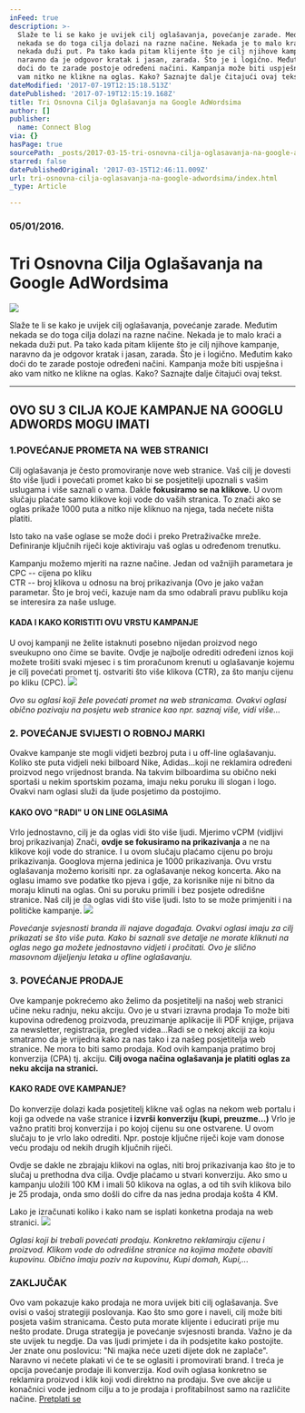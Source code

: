 ```yaml
---
inFeed: true
description: >-
  Slaže te li se kako je uvijek cilj oglašavanja, povećanje zarade. Međutim
  nekada se do toga cilja dolazi na razne načine. Nekada je to malo kraći a
  nekada duži put. Pa tako kada pitam klijente što je cilj njihove kampanje,
  naravno da je odgovor kratak i jasan, zarada. Što je i logično. Međutim kako
  doći do te zarade postoje određeni načini. Kampanja može biti uspješna i ako
  vam nitko ne klikne na oglas. Kako? Saznajte dalje čitajući ovaj tekst.
dateModified: '2017-07-19T12:15:18.513Z'
datePublished: '2017-07-19T12:15:19.168Z'
title: Tri Osnovna Cilja Oglašavanja na Google AdWordsima
author: []
publisher:
  name: Connect Blog
via: {}
hasPage: true
sourcePath: _posts/2017-03-15-tri-osnovna-cilja-oglasavanja-na-google-adwordsima.md
starred: false
datePublishedOriginal: '2017-03-15T12:46:11.009Z'
url: tri-osnovna-cilja-oglasavanja-na-google-adwordsima/index.html
_type: Article

---
```

### 05/01/2016\.

# Tri Osnovna Cilja Oglašavanja na Google AdWordsima
![](https://the-grid-user-content.s3-us-west-2.amazonaws.com/5b7c2d59-2029-4094-8b96-4df1fd8db53d.jpg)

Slaže te li se kako je uvijek cilj oglašavanja, povećanje zarade. Međutim nekada se do toga cilja dolazi na razne načine. Nekada je to malo kraći a nekada duži put. Pa tako kada pitam klijente što je cilj njihove kampanje, naravno da je odgovor kratak i jasan, zarada. Što je i logično. Međutim kako doći do te zarade postoje određeni načini. Kampanja može biti uspješna i ako vam nitko ne klikne na oglas. Kako? Saznajte dalje čitajući ovaj tekst.

---

## OVO SU 3 CILJA KOJE KAMPANJE NA GOOGLU ADWORDS MOGU IMATI

### 1.POVEĆANJE PROMETA NA WEB STRANICI

Cilj oglašavanja je često promoviranje nove web stranice. Vaš cilj je dovesti što više ljudi i povećati promet kako bi se posjetitelji upoznali s vašim uslugama i više saznali o vama. Dakle **fokusiramo se na klikove.** U ovom slučaju plaćate samo klikove koji vode do vaših stranica. To znači ako se oglas prikaže 1000 puta a nitko nije kliknuo na njega, tada nećete ništa platiti.

Isto tako na vaše oglase se može doći i preko Pretraživačke mreže. Definiranje ključnih riječi koje aktiviraju vaš oglas u određenom trenutku.

Kampanju možemo mjeriti na razne načine. Jedan od važnijih parametara je  
CPC -- cijena po kliku  
CTR -- broj klikova u odnosu na broj prikazivanja (Ovo je jako važan parametar. Što je broj veći, kazuje nam da smo odabrali pravu publiku koja se interesira za naše usluge.

#### KADA I KAKO KORISTITI OVU VRSTU KAMPANJE

U ovoj kampanji ne želite istaknuti posebno nijedan proizvod nego sveukupno ono čime se bavite. Ovdje je najbolje odrediti određeni iznos koji možete trošiti svaki mjesec i s tim proračunom krenuti u oglašavanje kojemu je cilj povećati promet tj. ostvariti što više klikova (CTR), za što manju cijenu po kliku (CPC).
![](https://the-grid-user-content.s3-us-west-2.amazonaws.com/5498dbc7-73b7-453a-9c6b-0a546c03f8bb.jpg)

_Ovo su oglasi koji žele povećati promet na web stranicama. Ovakvi oglasi obično pozivaju na posjetu web stranice kao npr. saznaj više, vidi više..._

### 2\. POVEĆANJE SVIJESTI O ROBNOJ MARKI

Ovakve kampanje ste mogli vidjeti bezbroj puta i u off-line oglašavanju. Koliko ste puta vidjeli neki bilboard Nike, Adidas...koji ne reklamira određeni proizvod nego vrijednost branda. Na takvim bilboardima su obično neki sportaši u nekim sportskim pozama, imaju neku poruku ili slogan i logo. Ovakvi nam oglasi služi da ljude posjetimo da postojimo.

#### KAKO OVO "RADI" U ON LINE OGLASIMA

Vrlo jednostavno, cilj je da oglas vidi što više ljudi. Mjerimo vCPM (vidljivi broj prikazivanja) Znači, **ovdje se fokusiramo na prikazivanja** a ne na klikove koji vode do stranice. I u ovom slučaju plaćamo cijenu po broju prikazivanja. Googlova mjerna jedinica je 1000 prikazivanja. Ovu vrstu oglašavanja možemo korisiti npr. za oglašavanje nekog koncerta. Ako na oglasu imamo sve podatke tko pjeva i gdje, za korisnike nije ni bitno da moraju klinuti na oglas. Oni su poruku primili i bez posjete odredišne stranice. Naš cilj je da oglas vidi što više ljudi. Isto to se može primjeniti i na političke kampanje.
![](https://the-grid-user-content.s3-us-west-2.amazonaws.com/e672d18c-1a05-4e07-81b2-1bc4d2246adb.jpg)

_Povećanje svjesnosti branda ili najave događaja. Ovakvi oglasi imaju za cilj prikazati se što više puta. Kako bi saznali sve detalje ne morate kliknuti na oglas nego ga možete jednostavno vidjeti i pročitati. Ovo je slično masovnom dijeljenju letaka u ofline oglašavanju._

### 3\. POVEĆANJE PRODAJE

Ove kampanje pokrećemo ako želimo da posjetitelji na našoj web stranici učine neku radnju, neku akciju. Ovo je u stvari izravna prodaja To može biti kupovina određenog proizvoda, preuzimanje aplikacije ili PDF knjige, prijava za newsletter, registracija, pregled videa...Radi se o nekoj akciji za koju smatramo da je vrijedna kako za nas tako i za našeg posjetitelja web stranice. Ne mora to biti samo prodaja. Kod ovih kampanja pratimo broj konverzija (CPA) tj. akciju. **Cilj ovoga načina oglašavanja je platiti oglas za neku akcija na stranici.**

#### KAKO RADE OVE KAMPANJE?

Do konverzije dolazi kada posjetitelj klikne vaš oglas na nekom web portalu i koji ga odvede na vaše stranice **i izvrši konverziju (kupi, preuzme...)** Vrlo je važno pratiti broj konverzija i po kojoj cijenu su one ostvarene. U ovom slučaju to je vrlo lako odrediti. Npr. postoje ključne riječi koje vam donose veću prodaju od nekih drugih ključnih riječi.

Ovdje se dakle ne zbrajaju klikovi na oglas, niti broj prikazivanja kao što je to slučaj u prethodna dva cilja. Ovdje plaćamo u stvari konverziju. Ako smo u kampanju uložili 100 KM i imali 50 klikova na oglas, a od tih svih klikova bilo je 25 prodaja, onda smo došli do cifre da nas jedna prodaja košta 4 KM.

Lako je izračunati koliko i kako nam se isplati konketna prodaja na web stranici.
![](https://the-grid-user-content.s3-us-west-2.amazonaws.com/9f187589-474a-4b63-9cdc-ab3cb4689579.jpg)

_Oglasi koji bi trebali povećati prodaju. Konkretno reklamiraju cijenu i proizvod. Klikom vode do odredišne stranice na kojima možete obaviti kupovinu. Obično imaju poziv na kupovinu, Kupi domah, Kupi,..._

### ZAKLJUČAK

Ovo vam pokazuje kako prodaja ne mora uvijek biti cilj oglašavanja. Sve ovisi o vašoj strategiji poslovanja. Kao što smo gore i naveli, cilj može biti posjeta vašim stranicama. Često puta morate klijente i educirati prije mu nešto prodate. Druga strategija je povećanje svjesnosti branda. Važno je da ste uvijek tu negdje. Da vas ljudi primjete i da ih podsjetite kako postojite. Jer znate onu poslovicu: "Ni majka neće uzeti dijete dok ne zaplače". Naravno vi nećete plakati vi će te se oglasiti i promovirati brand. I treća je opcija povećanje prodaje ili konverzija. Kod ovih oglasa konkretno se reklamira proizvod i klik koji vodi direktno na prodaju. Sve ove akcije u konačnici vode jednom cilju a to je prodaja i profitabilnost samo na različite načine.
[Pretplati se][0]

[0]: http://www.subscribepage.com/b8c7z2